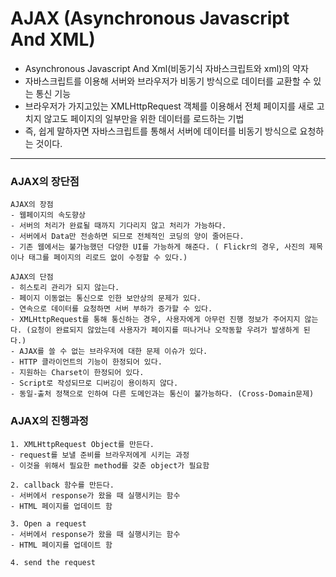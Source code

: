 # AJAX (Asynchronous Javascript And XML)

- Asynchronous Javascript And Xml(비동기식 자바스크립트와 xml)의 약자
- 자바스크립트를 이용해 서버와 브라우저가 비동기 방식으로 데이터를 교환할 수 있는 통신 기능
- 브라우저가 가지고있는 XMLHttpRequest 객체를 이용해서 전체 페이지를 새로 고치지 않고도 페이지의 일부만을 위한 데이터를 로드하는 기법
- 즉, 쉽게 말하자면 자바스크립트를 통해서 서버에 데이터를 비동기 방식으로 요청하는 것이다.

---

### AJAX의 장단점
````
AJAX의 장점
- 웹페이지의 속도향상
- 서버의 처리가 완료될 때까지 기다리지 않고 처리가 가능하다.
- 서버에서 Data만 전송하면 되므로 전체적인 코딩의 양이 줄어든다.
- 기존 웹에서는 불가능했던 다양한 UI를 가능하게 해준다. ( Flickr의 경우, 사진의 제목이나 태그를 페이지의 리로드 없이 수정할 수 있다.)

AJAX의 단점
- 히스토리 관리가 되지 않는다.
- 페이지 이동없는 통신으로 인한 보안상의 문제가 있다.
- 연속으로 데이터를 요청하면 서버 부하가 증가할 수 있다.
- XMLHttpRequest를 통해 통신하는 경우, 사용자에게 아무런 진행 정보가 주어지지 않는다. (요청이 완료되지 않았는데 사용자가 페이지를 떠나거나 오작동할 우려가 발생하게 된다.)
- AJAX를 쓸 수 없는 브라우저에 대한 문제 이슈가 있다.
- HTTP 클라이언트의 기능이 한정되어 있다.
- 지원하는 Charset이 한정되어 있다.
- Script로 작성되므로 디버깅이 용이하지 않다.
- 동일-출처 정책으로 인하여 다른 도메인과는 통신이 불가능하다. (Cross-Domain문제)
````

### AJAX의 진행과정
````
1. XMLHttpRequest Object를 만든다.
- request를 보낼 준비를 브라우저에게 시키는 과정
- 이것을 위해서 필요한 method를 갖춘 object가 필요함

2. callback 함수를 만든다.
- 서버에서 response가 왔을 때 실행시키는 함수
- HTML 페이지를 업데이트 함

3. Open a request
- 서버에서 response가 왔을 때 실행시키는 함수
- HTML 페이지를 업데이트 함

4. send the request
````